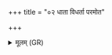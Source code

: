 +++
title = "०२ धाता विधर्ता परमोत"

+++
<details><summary>मूलम् (GR)</summary>

धाता विधर्ता परमोत संदृक्  
प्रजापतिः परमेष्ठी विराट् ।  
स्तोमाश् छन्दांसि निविदो म आहुस्  
ते अस्मै राष्ट्रम् उप सं नमन्तु ॥
</details>